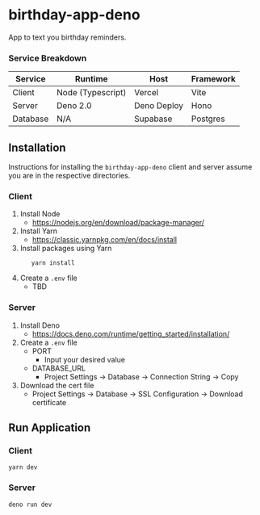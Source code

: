 # birthday-app-deno

App to text you birthday reminders.

### Service Breakdown
 Service  | Runtime           | Host        | Framework 
----------|-------------------|-------------|-----------
 Client   | Node (Typescript) | Vercel      | Vite      
 Server   | Deno 2.0          | Deno Deploy | Hono      
 Database | N/A               | Supabase    | Postgres  

## Installation

Instructions for installing the `birthday-app-deno` client and server assume you are in the respective directories.

### Client

1. Install Node
    - https://nodejs.org/en/download/package-manager/
2. Install Yarn
    - https://classic.yarnpkg.com/en/docs/install
3. Install packages using Yarn
   ```
      yarn install
   ```
4. Create a `.env` file
    - TBD

### Server

1. Install Deno
    - https://docs.deno.com/runtime/getting_started/installation/
2. Create a `.env` file
    - PORT
        - Input your desired value
    - DATABASE_URL
        - Project Settings -> Database -> Connection String -> Copy
3. Download the cert file
    - Project Settings -> Database -> SSL Configuration -> Download certificate

## Run Application

### Client

```
yarn dev
```

### Server

```
deno run dev
```
